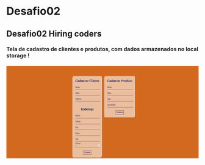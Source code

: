 # Desafio02

## Desafio02 Hiring coders 

#### Tela de cadastro de clientes e produtos, com dados armazenados no local storage !

![Cadastro Cliente/Produto](https://github.com/TarcisioCarvalho/Desafio02/blob/main/print.jpg)
 
